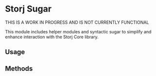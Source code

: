# Storj Sugar
THIS IS A WORK IN PROGRESS AND IS NOT CURRENTLY FUNCTIONAL

This module includes helper modules and syntactic sugar to simplify and enhance interaction with the Storj Core library.

## Usage

## Methods
